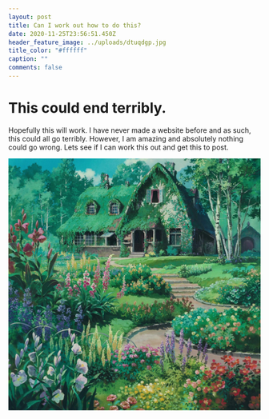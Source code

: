 ```yaml
---
layout: post
title: Can I work out how to do this?
date: 2020-11-25T23:56:51.450Z
header_feature_image: ../uploads/dtuqdgp.jpg
title_color: "#ffffff"
caption: ""
comments: false
---
```

# This could end terribly.

Hopefully this will work. I have never made a website before and as such, this could all go terribly. However, I am amazing and absolutely nothing could go wrong. Lets see if I can work this out and get this to post.



![](../uploads/egpyblc.jpg)